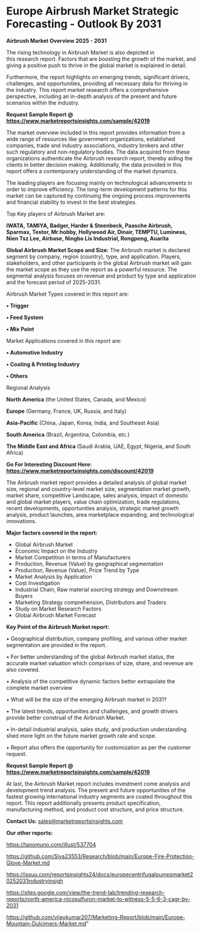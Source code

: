 # Europe Airbrush Market Strategic Forecasting - Outlook By 2031

<Strong> Airbrush Market Overview 2025 - 2031</strong>

The rising technology in Airbrush Market is also depicted in this research report. Factors that are boosting the growth of the market, and giving a positive push to thrive in the global market is explained in detail.

Furthermore, the report highlights on emerging trends, significant drivers, challenges, and opportunities, providing all necessary data for thriving in the industry. This report market research offers a comprehensive perspective, including an in-depth analysis of the present and future scenarios within the industry.

<strong>Request Sample Report @ <a href=https://www.marketreportsinsights.com/sample/42019>https://www.marketreportsinsights.com/sample/42019</a></strong>

The market overview included in this report provides information from a wide range of resources like government organizations, established companies, trade and industry associations, industry brokers and other such regulatory and non-regulatory bodies. The data acquired from these organizations authenticate the Airbrush research report, thereby aiding the clients in better decision making. Additionally, the data provided in this report offers a contemporary understanding of the market dynamics.

The leading players are focusing mainly on technological advancements in order to improve efficiency. The long-term development patterns for this market can be captured by continuing the ongoing process improvements and financial stability to invest in the best strategies.

Top Key players of Airbrush Market are:

<strong>IWATA, TAMIYA, Badger, Harder & Steenbeck, Paasche Airbrush, Sparmax, Testor, Mr.hobby, Hollywood Air, Dinair, TEMPTU, Luminess, Nien Tsz Lee, Airbase, Ningbo Lis Industrial, Rongpeng, Auarita</strong>

<strong><b>Global Airbrush Market Scope and Size:</b></strong>
The Airbrush market is declared segment by company, region (country), type, and application. Players, stakeholders, and other participants in the global Airbrush market will gain the market scope as they use the report as a powerful resource. The segmental analysis focuses on revenue and product by type and application and the forecast period of 2025-2031.

Airbrush Market Types covered in this report are:

<strong>•  Trigger

•  Feed System

•  Mix Point</strong>

Market Applications covered in this report are:

<strong>•  Automotive Industry

•  Coating & Printing Industry

•  Others</strong> 

Regional Analysis

<strong>North America</strong> (the United States, Canada, and Mexico)

<strong>Europe</strong> (Germany, France, UK, Russia, and Italy)

<strong>Asia-Pacific</strong> (China, Japan, Korea, India, and Southeast Asia)

<strong>South America</strong> (Brazil, Argentina, Colombia, etc.)

<strong>The Middle East and Africa</strong> (Saudi Arabia, UAE, Egypt, Nigeria, and South Africa)

<strong>Go For Interesting Discount Here: <a href=https://www.marketreportsinsights.com/discount/42019>https://www.marketreportsinsights.com/discount/42019</a></strong>

The Airbrush market report provides a detailed analysis of global market size, regional and country-level market size, segmentation market growth, market share, competitive Landscape, sales analysis, impact of domestic and global market players, value chain optimization, trade regulations, recent developments, opportunities analysis, strategic market growth analysis, product launches, area marketplace expanding, and technological innovations.

<strong><b>Major factors covered in the report:</b></strong>
<ul>
  <li>Global Airbrush Market </li>
  <li>Economic Impact on the Industry</li>
  <li>Market Competition in terms of Manufacturers</li>
  <li>Production, Revenue (Value) by geographical segmentation</li>
  <li>Production, Revenue (Value), Price Trend by Type</li>
  <li>Market Analysis by Application</li>
  <li>Cost Investigation</li>
  <li>Industrial Chain, Raw material sourcing strategy and Downstream Buyers</li>
  <li>Marketing Strategy comprehension, Distributors and Traders</li>
  <li>Study on Market Research Factors</li>
  <li>Global Airbrush Market Forecast</li>
</ul>

<strong><b>Key Point of the Airbrush Market report:</b></strong>

• Geographical distribution, company profiling, and various other market segmentation are provided in the report.

• For better understanding of the global Airbrush market status, the accurate market valuation which comprises of size, share, and revenue are also covered.

• Analysis of the competitive dynamic factors better extrapolate the complete market overview

• What will be the size of the emerging Airbrush market in 2031?

• The latest trends, opportunities and challenges, and growth drivers provide better construal of the Airbrush Market.

• In-detail industrial analysis, sales study, and production understanding shed more light on the future market growth rate and scope.

• Report also offers the opportunity for customization as per the customer request.

<strong>Request Sample Report @ <a href=https://www.marketreportsinsights.com/sample/42019>https://www.marketreportsinsights.com/sample/42019</a></strong>

At last, the Airbrush Market report includes investment come analysis and development trend analysis. The present and future opportunities of the fastest growing international industry segments are coated throughout this report. This report additionally presents product specification, manufacturing method, and product cost structure, and price structure.

<strong>Contact Us:</strong>
sales@marketreportsinsights.com

<strong>Our other reports:</strong>

<a href=https://tanomuno.com/illust/537704>https://tanomuno.com/illust/537704</a>

<a href=https://github.com/Siya23553/Research/blob/main/Europe-Fire-Protection-Glove-Market.md>https://github.com/Siya23553/Research/blob/main/Europe-Fire-Protection-Glove-Market.md</a>

<a href=https://issuu.com/reportsinsights24/docs/europecentrifugalpumpsmarket20252031industryinsigh>https://issuu.com/reportsinsights24/docs/europecentrifugalpumpsmarket20252031industryinsigh</a>

<a href=https://sites.google.com/view/the-trend-lab/trending-research-reports/north-america-nicosulfuron-market-to-witness-5-5-6-3-cagr-by-2031>https://sites.google.com/view/the-trend-lab/trending-research-reports/north-america-nicosulfuron-market-to-witness-5-5-6-3-cagr-by-2031</a>

<a href=https://github.com/vijaykumar207/Marketing-Report/blob/main/Europe-Mountain-Dulcimers-Market.md>https://github.com/vijaykumar207/Marketing-Report/blob/main/Europe-Mountain-Dulcimers-Market.md</a>"

